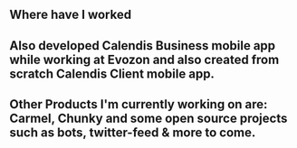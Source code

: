 ## Where have I **worked**

## Also developed **Calendis Business** mobile app while working at **Evozon** and also created from scratch **Calendis Client** mobile app.

## Other **Products** I'm currently working on are: **Carmel**, **Chunky** and some **open source projects** such as **bots**, **twitter-feed** & more to come.

